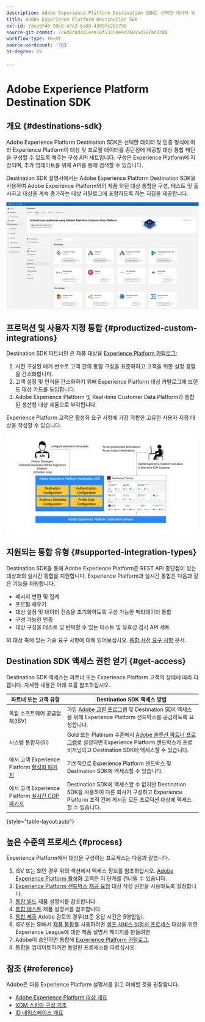 ```yaml
---
description: Adobe Experience Platform Destination SDK은 선택한 데이터 및 인증 형식에 따라 Experience Platform이 대상 및 프로필 데이터를 종단점에 제공할 대상 통합 패턴을 구성할 수 있도록 해주는 구성 API 세트입니다. 구성은 Experience Platform에 저장되며, 추가 업데이트를 위해 API를 통해 검색할 수 있습니다.
title: Adobe Experience Platform Destination SDK
exl-id: 7aca9f40-98c8-47c2-ba88-4308fc2b1798
source-git-commit: 7c6d0c8d4d1eea16f13359e9d7a895d767ad3c00
workflow-type: tm+mt
source-wordcount: '703'
ht-degree: 2%

---
```


# Adobe Experience Platform Destination SDK

## 개요 {#destinations-sdk}

Adobe Experience Platform Destination SDK은 선택한 데이터 및 인증 형식에 따라 Experience Platform이 대상 및 프로필 데이터를 종단점에 제공할 대상 통합 패턴을 구성할 수 있도록 해주는 구성 API 세트입니다. 구성은 Experience Platform에 저장되며, 추가 업데이트를 위해 API를 통해 검색할 수 있습니다.

Destination SDK 설명서에서는 Adobe Experience Platform Destination SDK을 사용하여 Adobe Experience Platform와의 제품 화된 대상 통합을 구성, 테스트 및 출시하고 대상을 계속 증가하는 대상 카탈로그에 포함하도록 하는 지침을 제공합니다.

![대상 카탈로그 개요](./assets/destinations-catalog-overview.png)

## 프로덕션 및 사용자 지정 통합 {#productized-custom-integrations}

Destination SDK 파트너인 은 제품 대상을 [Experience Platform 카탈로그](/help/destinations/catalog/overview.md):
1. 사전 구성된 매개 변수로 고객 간의 통합 구성을 표준화하고 고객을 위한 설정 경험을 간소화합니다.
2. 고객 설정 및 인식을 간소화하기 위해 Experience Platform 대상 카탈로그에 브랜드 대상 카드를 도입합니다.
3. Adobe Experience Platform 및 Real-time Customer Data Platform과 통합된 생산형 대상 제품으로 부각됩니다.

Experience Platform 고객은 활성화 요구 사항에 가장 적합한 고유한 사용자 지정 대상을 작성할 수 있습니다.

![Destination SDK 시각적 다이어그램](./assets/destination-sdk-visual.png)

<!--

## Types of destinations in Adobe Experience Platform {#types-of-destinations}

In Adobe Experience Platform, we distinguish between two destination types - *connections* and *extensions*. In the user interface, customers can choose between two types of connection destinations, Profile Export destinations and Segment Export destinations. For more details around the difference between the different destination types, read [Destination Types and Categories](https://experienceleague.adobe.com/docs/experience-platform/destinations/destination-types.html?lang=en).

![Destination types](./assets/types-of-destinations.png)

This documentation set provides you with all the necessary information to add your destination to Adobe Experience Platform, as a *connection*, either Profile Export or Segment Export. To set up an extension, visit the [Experience Platform Launch developer portal](https://developer.adobelaunch.com/extensions/).

-->

## 지원되는 통합 유형 {#supported-integration-types}

Destination SDK을 통해 Adobe Experience Platform은 REST API 종단점이 있는 대상과의 실시간 통합을 지원합니다. Experience Platform과 실시간 통합은 다음과 같은 기능을 지원합니다.
* 메시지 변환 및 집계
* 프로필 채우기
* 대상 설정 및 데이터 전송을 초기화하도록 구성 가능한 메타데이터 통합
* 구성 가능한 인증
* 대상 구성을 테스트 및 반복할 수 있는 테스트 및 유효성 검사 API 세트

의 대상 측에 있는 기술 요구 사항에 대해 읽어보십시오. [통합 사전 요구 사항](./integration-prerequisites.md) 문서.


## Destination SDK 액세스 권한 얻기 {#get-access}

Destination SDK 액세스는 파트너 또는 Experience Platform 고객의 상태에 따라 다릅니다. 자세한 내용은 아래 표를 참조하십시오.


| 파트너 또는 고객 유형 | Destination SDK 액세스 방법 |
---------|----------|
| 독립 소프트웨어 공급업체(ISV) | 가입 [Adobe 교환 프로그램](https://partners.adobe.com/exchangeprogram/experiencecloud.html) 및 Destination SDK 액세스를 위해 Experience Platform 샌드박스를 공급하도록 요청합니다. |
| 시스템 통합자(SI) | Gold 또는 Platinum 수준에서 [Adobe 솔루션 파트너 프로그램](https://solutionpartners.adobe.com/home.html)로 설정되면 Experience Platform 샌드박스가 프로비저닝되고 Destination SDK에 액세스할 수 있습니다. |
| 에서 고객 Experience Platform [활성화 패키지](https://helpx.adobe.com/legal/product-descriptions/adobe-experience-platform0.html) | 기본적으로 Experience Platform 샌드박스 및 Destination SDK에 액세스할 수 있습니다. |
| 에서 고객 Experience Platform [실시간 CDP 패키지](https://helpx.adobe.com/legal/product-descriptions/real-time-customer-data-platform.html) | Destination SDK에 액세스할 수 없지만 Destination SDK을 사용하여 다른 회사가 구성하고 Experience Platform 조직 간에 게시된 모든 프로덕션 대상에 액세스할 수 있습니다. |

{style=&quot;table-layout:auto&quot;}

## 높은 수준의 프로세스 {#process}

Experience Platform에서 대상을 구성하는 프로세스는 다음과 같습니다.

1. ISV 또는 SI인 경우 위의 섹션에서 액세스 정보를 참조하십시오. [Adobe Experience Platform 활성화](https://helpx.adobe.com/legal/product-descriptions/adobe-experience-platform0.html) 고객은 이 단계를 건너뛸 수 있습니다.
2. [Experience Platform 샌드박스 제공 요청](https://adobeexchangeec.zendesk.com/hc/en-us/articles/360037457812-Adobe-Experience-Platform-Sandbox-Accounts-Access-Adding-Users-and-Support) 대상 작성 권한을 사용하도록 설정합니다.
3. [통합 빌드](./configure-destination-instructions.md) 제품 설명서를 참조합니다.
4. [통합 테스트](./test-destination.md) 제품 설명서를 참조합니다.
5. [통합 제출](./submit-destination.md) Adobe 검토의 경우(표준 응답 시간은 5영업일).
6. ISV 또는 SI에서 [제품 통합](./overview.md#productized-custom-integrations)를 사용하려면 [셀프 서비스 설명서 프로세스](./docs-framework/documentation-instructions.md) 대상을 위한 Experience League에 대한 제품 설명서 페이지를 만들려면
7. Adobe이 승인하면 통합에 [Experience Platform 카탈로그](/help/destinations/catalog/overview.md).
8. 통합을 업데이트하려면 동일한 프로세스를 따르십시오.

## 참조 {#reference}

Adobe은 다음 Experience Platform 설명서를 읽고 이해할 것을 권장합니다.

* [Adobe Experience Platform 대상 개요](https://experienceleague.adobe.com/docs/experience-platform/destinations/home.html?lang=en)
* [XDM 스키마 구성 기초](https://experienceleague.adobe.com/docs/experience-platform/xdm/schema/composition.html?lang=en)
* [ID 네임스페이스 개요](https://experienceleague.adobe.com/docs/experience-platform/identity/namespaces.html?lang=ko)
